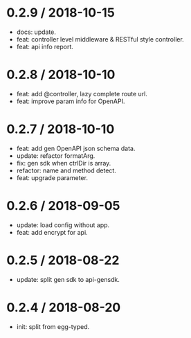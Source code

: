 
0.2.9 / 2018-10-15
==================

  * docs: update.
  * feat: controller level middleware & RESTful style controller.
  * feat: api info report.

0.2.8 / 2018-10-10
==================

  * feat: add @controller, lazy complete route url.
  * feat: improve param info for OpenAPI.

0.2.7 / 2018-10-10
==================

  * feat: add gen OpenAPI json schema data.
  * update: refactor formatArg.
  * fix: gen sdk when ctrlDir is array.
  * refactor: name and method detect.
  * feat: upgrade parameter.

0.2.6 / 2018-09-05
==================

  * update: load config without app.
  * feat: add encrypt for api.

0.2.5 / 2018-08-22
==================

  * update: split gen sdk to api-gensdk.

0.2.4 / 2018-08-20
==================

  * init: split from egg-typed.
